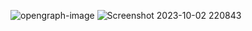 ![opengraph-image](https://github.com/tomasferrerasdev/folio2k23/assets/107090584/eb43f529-0c3d-4c9a-93de-0c3572557a08)
![Screenshot 2023-10-02 220843](https://github.com/tomasferrerasdev/folio2k23/assets/107090584/1cc98946-d7ea-4e3f-9a05-98e716f8956c)

